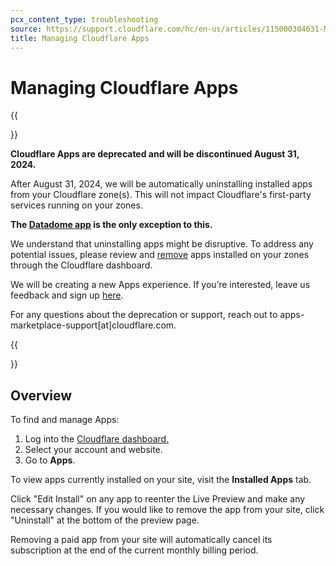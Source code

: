 ```yaml
---
pcx_content_type: troubleshooting
source: https://support.cloudflare.com/hc/en-us/articles/115000304631-Managing-Cloudflare-Apps
title: Managing Cloudflare Apps
---
```


# Managing Cloudflare Apps

{{<Aside type="warning">}}

**Cloudflare Apps are deprecated and will be discontinued August 31, 2024.** 

After August 31, 2024, we will be automatically uninstalling installed apps from your Cloudflare zone(s). This will not impact Cloudflare's first-party services running on your zones.

**The [Datadome app](https://datadome.co/) is the only exception to this.** 

We understand that uninstalling apps might be disruptive. To address any potential issues, please review and [remove](/support/more-dashboard-apps/cloudflare-apps/removing-cloudflare-apps/) apps installed on your zones through the Cloudflare dashboard.


We will be creating a new Apps experience. If you’re interested, leave us feedback and sign up [here](https://forms.gle/sHxVMoQzZpTtuJak9).

For any questions about the deprecation or support, reach out to apps-marketplace-support[at]cloudflare.com. 

{{</Aside>}}

## Overview

To find and manage Apps:

1.  Log into the [Cloudflare dashboard.](https://dash.cloudflare.com/login)
2.  Select your account and website.
3.  Go to **Apps**.

To view apps currently installed on your site, visit the **Installed Apps** tab.

Click "Edit Install" on any app to reenter the Live Preview and make any necessary changes. If you would like to remove the app from your site, click "Uninstall" at the bottom of the preview page.

Removing a paid app from your site will automatically cancel its subscription at the end of the current monthly billing period.
